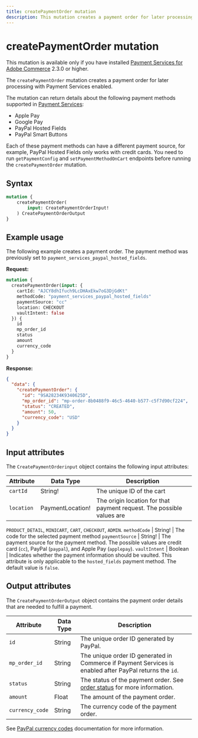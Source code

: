 ```yaml
---
title: createPaymentOrder mutation
description: This mutation creates a payment order for later processing when Payment Services extension is enabled.
---
```


# createPaymentOrder mutation

<InlineAlert variant="info" slots="text" />

This mutation is available only if you have installed [Payment Services for Adobe Commerce](https://commercemarketplace.adobe.com/magento-payment-services.html) 2.3.0 or higher.

The `createPaymentOrder` mutation creates a payment order for later processing with Payment Services enabled.

The mutation can return details about the following payment methods supported in [Payment Services](https://experienceleague.adobe.com/docs/commerce-merchant-services/payment-services/payments-checkout/payments-options.html):

* Apple Pay
* Google Pay
* PayPal Hosted Fields
* PayPal Smart Buttons

Each of these payment methods can have a different payment source, for example, PayPal Hosted Fields only works with credit cards. You need to run `getPaymentConfig` and `setPaymentMethodOnCart` endpoints before running the `createPaymentOrder` mutation.

## Syntax

```graphql
mutation { 
    createPaymentOrder(
        input: CreatePaymentOrderInput! 
    ) CreatePaymentOrderOutput    
}
```

## Example usage

The following example creates a payment order. The payment method was previously set to `payment_services_paypal_hosted_fields`.

**Request:**

```graphql
mutation {
  createPaymentOrder(input: {
    cartId: "AJCY8dhIfuch9LcDHAxEkw7oG3DjGdKt"
    methodCode: "payment_services_paypal_hosted_fields"
    paymentSource: "cc"
    location: CHECKOUT
    vaultIntent: false
  }) {
    id
    mp_order_id
    status
    amount
    currency_code
  }
}
```

**Response:**

```json
{
  "data": {
    "createPaymentOrder": {
      "id": "9SA28234K9340625D",
      "mp_order_id": "mp-order-8b0488f9-46c5-4640-b577-c5f7d90cf224",
      "status": "CREATED",
      "amount": 50,
      "currency_code": "USD"
    }
  }
}
```

## Input attributes

The `CreatePaymentOrderinput` object contains the following input attributes:

Attribute |  Data Type | Description
--- | --- | ---
`cartId` | String! | The unique ID of the cart
`location` | PaymentLocation! | The origin location for that payment request. The possible values are
`PRODUCT_DETAIL`, `MINICART`, `CART`, `CHECKOUT`, `ADMIN`.
`methodCode` | String! | The code for the selected payment method
`paymentSource` | String! | The payment source for the payment method. The possible values are credit card (`cc`), PayPal (`paypal`), and Apple Pay (`applepay`).
`vaultIntent` | Boolean | Indicates whether the payment information should be vaulted. This attribute is only applicable to the `hosted_fields` payment method. The default value is `false`.

## Output attributes

The `CreatePaymentOrderOutput` object contains the payment order details that are needed to fulfill a payment.

Attribute |  Data Type | Description
--- | --- | ---
`id` | String | The unique order ID generated by PayPal.
`mp_order_id` | String | The unique order ID generated in Commerce if Payment Services is enabled after PayPal returns the `id`.
`status` | String | The status of the payment order. See [order status](https://experienceleague.adobe.com/docs/commerce-admin/stores-sales/order-management/orders/order-status.html) for more information.
`amount` | Float | The amount of the payment order.
`currency_code` | String | The currency code of the payment order.

See [PayPal currency codes](https://developer.paypal.com/reference/currency-codes/) documentation for more information.
